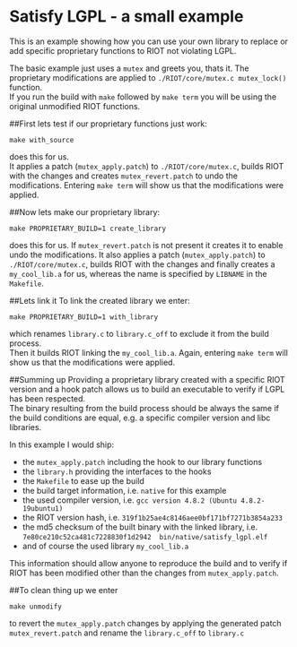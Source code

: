 Satisfy LGPL - a small example
==============================
This is an example showing how you can use your own library to replace or add specific proprietary functions to RIOT not violating LGPL.

The basic example just uses a `mutex` and greets you, thats it.
The proprietary modifications are applied to `./RIOT/core/mutex.c mutex_lock()` function.  
If you run the build with `make` followed by `make term` you will be using the original unmodified RIOT functions.

##First lets test if our proprietary functions just work:
```
make with_source
```
does this for us.  
It applies a patch (`mutex_apply.patch`) to `./RIOT/core/mutex.c`, builds RIOT with the changes and creates `mutex_revert.patch` to undo the modifications.
Entering `make term` will show us that the modifications were applied.

##Now lets make our proprietary library:
```
make PROPRIETARY_BUILD=1 create_library
```
does this for us.
If `mutex_revert.patch` is not present it creates it to enable undo the modifications.
It also applies a patch (`mutex_apply.patch`) to `./RIOT/core/mutex.c`, builds RIOT with the changes and finally creates a `my_cool_lib.a` for us, whereas the name is specified by `LIBNAME` in the `Makefile`.  


##Lets link it
To link the created library we enter:
```
make PROPRIETARY_BUILD=1 with_library
```
which renames `library.c` to `library.c_off` to exclude it from the build process.  
Then it builds RIOT linking the `my_cool_lib.a`.
Again, entering `make term` will show us that the modifications were applied.

##Summing up
Providing a proprietary library created with a specific RIOT version and a hook patch allows us to build an executable to verify if LGPL has been respected.  
The binary resulting from the build process should be always the same if the build conditions are equal, e.g. a specific compiler version and libc libraries.  

In this example I would ship:
- the `mutex_apply.patch` including the hook to our library functions
- the `library.h` providing the interfaces to the hooks
- the `Makefile` to ease up the build
- the build target information, i.e. `native` for this example
- the used compiler version, i.e. `gcc version 4.8.2 (Ubuntu 4.8.2-19ubuntu1)`
- the RIOT version hash, i.e. `319f1b25ae4c8146aee0bf171bf7271b3854a233`
- the md5 checksum of the built binary with the linked library, i.e. `7e80ce210c52ca481c7228830f1d2942  bin/native/satisfy_lgpl.elf`
- and of course the used library `my_cool_lib.a`

This information should allow anyone to reproduce the build and to verify if RIOT has been modified other than the changes from `mutex_apply.patch`.

##To clean thing up we enter
```
make unmodify
```
to revert the `mutex_apply.patch` changes by applying the generated patch `mutex_revert.patch` and rename the `library.c_off` to `library.c`
